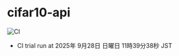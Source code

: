 # cifar10-api
![CI](https://github.com/shujitngc/cifar10-api/actions/workflows/ci.yml/badge.svg)
- CI trial run at 2025年 9月28日 日曜日 11時39分38秒 JST
